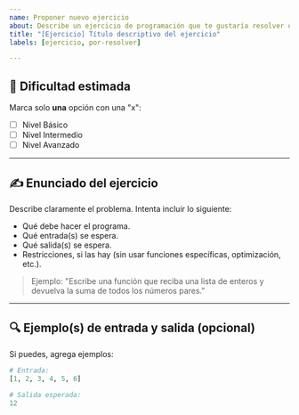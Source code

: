 ```yaml
---
name: Proponer nuevo ejercicio
about: Describe un ejercicio de programación que te gustaría resolver o discutir.
title: "[Ejercicio] Título descriptivo del ejercicio"
labels: [ejercicio, por-resolver]

---
```


## 🧠 Dificultad estimada

Marca solo **una** opción con una "x":

- [ ] Nivel Básico
- [ ] Nivel Intermedio
- [ ] Nivel Avanzado

---

## ✍️ Enunciado del ejercicio

Describe claramente el problema. Intenta incluir lo siguiente:

- Qué debe hacer el programa.
- Qué entrada(s) se espera.
- Qué salida(s) se espera.
- Restricciones, si las hay (sin usar funciones específicas, optimización, etc.).

> Ejemplo: "Escribe una función que reciba una lista de enteros y devuelva la suma de todos los números pares."

---

## 🔍 Ejemplo(s) de entrada y salida (opcional)

Si puedes, agrega ejemplos:

```python
# Entrada:
[1, 2, 3, 4, 5, 6]

# Salida esperada:
12
